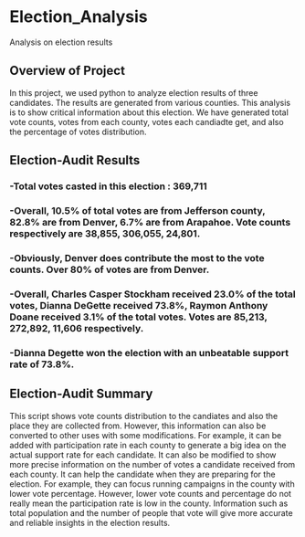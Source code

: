# **Election_Analysis**
Analysis on election results 
## Overview of Project
In this project, we used python to analyze election results of three candidates. The results are generated from various counties. This analysis is to show critical information about this election. We have generated total vote counts, votes from each county, votes each candiadte get, and also the percentage of votes distribution.
## Election-Audit Results
### -Total votes casted in this election : 369,711
### -Overall, 10.5% of total votes are from Jefferson county, 82.8% are from Denver, 6.7% are from Arapahoe. Vote counts respectively are 38,855, 306,055, 24,801.
### -Obviously, Denver does contribute the most to the vote counts. Over 80% of votes are from Denver.
### -Overall, Charles Casper Stockham received 23.0% of the total votes, Dianna DeGette received 73.8%, Raymon Anthony Doane received 3.1% of the total votes. Votes are 85,213, 272,892, 11,606 respectively.
### -Dianna Degette won the election with an unbeatable support rate of 73.8%.
## Election-Audit Summary
This script shows vote counts distribution to the candiates and also the place they are collected from. However, this information can also be converted to other uses with some modifications. For example, it can be added with participation rate in each county to generate a big idea on the actual support rate for each candidate. It can also be modified to show more precise information on the number of votes a candidate received from each county. It can help the candidate when they are preparing for the election. For example, they can focus running campaigns in the county with lower vote percentage. However, lower vote counts and percentage do not really mean the participation rate is low in the county. Information such as total population and the number of people that vote will give more accurate and reliable insights in the election results.

